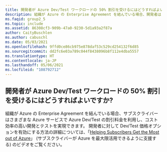 ```yaml
---
title: 開発者が Azure Dev/Test ワークロードの 50% 割引を受けるにはどうすればよいですか?
description: 組織が Azure の Enterprise Agreement を結んでいる場合、開発者は...を選択できます
ms.faqid: group2_5
ms.topic: include
ms.assetid: 86308cf3-909b-47a0-9230-5d1a93a2f87a
author: CaityBuschlen
ms.author: cabuschl
ms.date: 05/03/2021
ms.openlocfilehash: 9ffd0ce86cb975e878daf53c529cd254132f6d85
ms.sourcegitcommit: dd2fc6e03a789c044f8438096b8f112e4dba5557
ms.translationtype: HT
ms.contentlocale: ja-JP
ms.lasthandoff: 05/06/2021
ms.locfileid: "108792712"
---
```

## <a name="how-do-my-developers-get-50-off-azure-devtest-workloads"></a>開発者が Azure Dev/Test ワークロードの 50% 割引を受けるにはどうすればよいですか?

組織が Azure の Enterprise Agreement を結んでいる場合、サブスクライバーはさまざまな Azure サービスで Azure Dev/Test の割引料金を利用し、コスト効率の高い開発とテストを実現できます。 開発者に対して Dev/Test 価格オプションを有効にする方法の詳細については、「[Helping Subscribers Get the Most out of Azure](https://aka.ms/HelpingSubscriberswithAzure)」 (サブスクライバーが Azure を最大限活用できるように支援する) のビデオをご覧ください。

